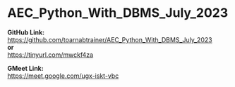 # AEC_Python_With_DBMS_July_2023

**GitHub Link:**<br>
https://github.com/toarnabtrainer/AEC_Python_With_DBMS_July_2023<br>
**or**<br>
https://tinyurl.com/mwckf4za

**GMeet Link:**<br>
https://meet.google.com/ugx-iskt-vbc
